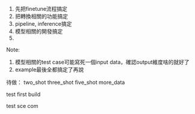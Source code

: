 1. 先把finetune流程搞定
2. 把轉換相關的功能搞定
3. pipeline, inference搞定
4. 模型相關的開發搞定
5. 


Note:
1. 模型相關的test case可能寫死一個input data，確認output維度啥的就好了
2. example最後全都搞定了再說


待做：
two_shot
three_shot
five_shot
more_data


test first build

test sce com